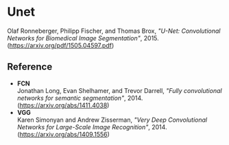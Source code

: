 # Unet
Olaf Ronneberger, Philipp Fischer, and Thomas Brox, *"U-Net: Convolutional Networks for Biomedical Image Segmentation"*, 2015. (https://arxiv.org/pdf/1505.04597.pdf)  
  
## Reference
- **FCN**  
Jonathan Long, Evan Shelhamer, and Trevor Darrell, *"Fully convolutional networks for semantic segmentation"*, 2014. (https://arxiv.org/abs/1411.4038)
- **VGG**  
Karen Simonyan and Andrew Zisserman, *"Very Deep Convolutional Networks for Large-Scale Image Recognition"*, 2014. (https://arxiv.org/abs/1409.1556)